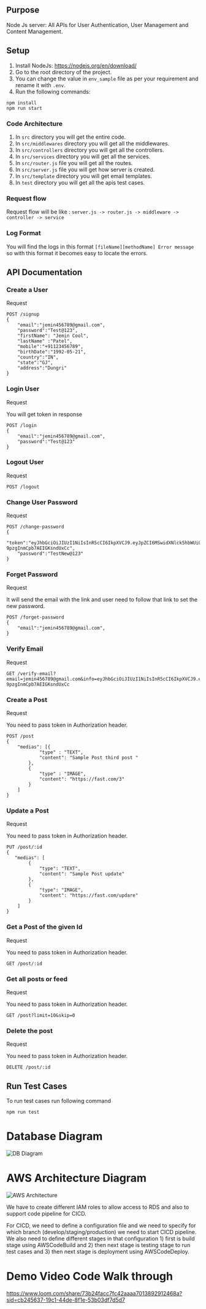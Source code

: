 ## Purpose

Node Js server: All APIs for User Authentication, User Management and Content Management.

## Setup

1. Install NodeJs: https://nodejs.org/en/download/
2. Go to the root directory of the project.
3. You can change the value in `env_sample` file as per your requirement and rename it with `.env`.
4. Run the following commands:

```
npm install
npm run start
```

### Code Architecture

1. In `src` directory you will get the entire code.
2. In `src/middlewares` directory you will get all the middlewares.
3. In `src/controllers` directory you will get all the controllers.
4. In `src/services` directory you will get all the services.
5. In `src/router.js` file you will get all the routes.
6. In `src/server.js` file you will get how server is created.
7. In `src/template` directory you will get email templates.
8. In `test` directory you will get all the apis test cases.

### Request flow

Request flow will be like : `server.js -> router.js -> middleware -> controller -> service`

### Log Format

You will find the logs in this format `[fileName][methodName] Error message` so with this format it becomes easy to locate the errors.

## API Documentation

### Create a User

Request

```
POST /signup
{
    "email":"jemin456789@gmail.com",
    "password":"Test@123",
    "firstName": "Jemin Cool",
    "lastName" :"Patel",
    "mobile":"+91123456789",
    "birthDate":"1992-05-21",
    "country":"IN",
    "state":"GJ",
    "address":"Dungri"
}
```

### Login User

Request

You will get token in response

```
POST /login
{
    "email":"jemin456789@gmail.com",
    "password":"Test@123"
}
```

### Logout User

Request

```
POST /logout
```

### Change User Password

Request

```
POST /change-password
{
    "token":"eyJhbGciOiJIUzI1NiIsInR5cCI6IkpXVCJ9.eyJpZCI6MSwidXNlck5hbWUiOiJqZW1pbkBpbnN0YS5jb20iLCJpYXQiOjE3MTU1NjY2MDQsImV4cCI6MTcxNTU3MDIwNH0.I3cHi_5dxubIRx3gzuP-9pzgInmCpb7AEIGKsndUxCc",
    "password":"TestNew@123"
}
```

### Forget Password

Request

It will send the email with the link and user need to follow that link to set the new password.

```
POST /forget-password
{
    "email":"jemin456789@gmail.com",
}
```

### Verify Email

Request

```
GET /verify-email?email=jemin456789@gmail.com&info=eyJhbGciOiJIUzI1NiIsInR5cCI6IkpXVCJ9.eyJpZCI6MSwidXNlck5hbWUiOiJqZW1pbkBpbnN0YS5jb20iLCJpYXQiOjE3MTU1NjY2MDQsImV4cCI6MTcxNTU3MDIwNH0.I3cHi_5dxubIRx3gzuP-9pzgInmCpb7AEIGKsndUxCc

```

### Create a Post

Request

You need to pass token in Authorization header.

```
POST /post
{
    "medias": [{
            "type" : "TEXT",
            "content": "Sample Post third post "
        },
        {
            "type" : "IMAGE",
            "content": "https://fast.com/3"
        }
    ]
}
```

### Update a Post

Request

You need to pass token in Authorization header.

```
PUT /post/:id
{
   "medias": [
        {
            "type": "TEXT",
            "content": "Sample Post update"
        },
        {
            "type": "IMAGE",
            "content": "https://fast.com/updare"
        }
    ]
}
```

### Get a Post of the given Id

Request

You need to pass token in Authorization header.

```
GET /post/:id
```

### Get all posts or feed

Request

You need to pass token in Authorization header.

```
GET /post?limit=10&skip=0
```

### Delete the post

Request

You need to pass token in Authorization header.

```
DELETE /post/:id
```

## Run Test Cases

To run test cases run following command

```
npm run test
```

# Database Diagram

![DB Diagram](https://drive.google.com/file/d/1CDvK2qzAsugZPBmazVz1_PGBfKBwJe31/view?usp=sharing)

# AWS Architecture Diagram

![AWS Architecture](https://drive.google.com/file/d/15J16py576iUf7js0E8HgKU3mBYq0dx2g/view?usp=sharing)

We have to create different IAM roles to allow access to RDS and also to support code pipeline for CICD.

For CICD, we need to define a configuration file and we need to specify for which branch (develop/staging/production) we need to start CICD pipeline.
We also need to define different stages in that configuration 1) first is build stage using AWSCodeBuild and 2) then next stage is testing stage to run test cases and 3) then next stage is deployment using AWSCodeDeploy.

# Demo Video Code Walk through

https://www.loom.com/share/73b24facc7fc42aaaa7013892912468a?sid=cb245637-19c1-44de-8f1e-53b03df7d5d7
